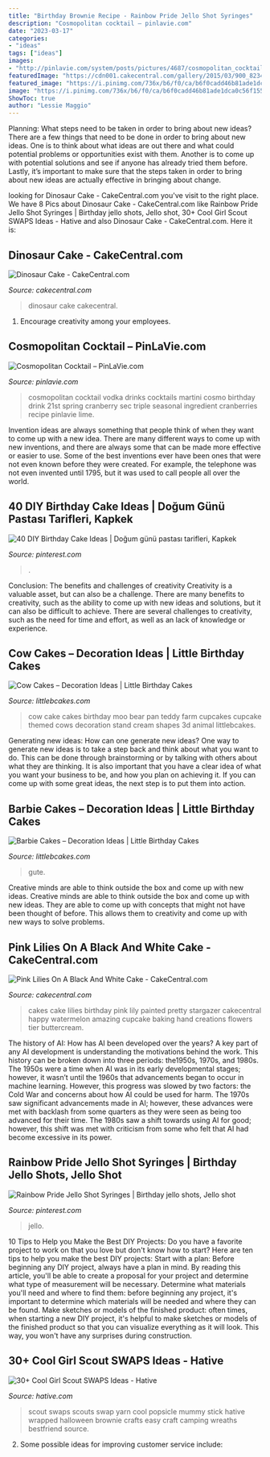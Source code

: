 ```yaml
---
title: "Birthday Brownie Recipe - Rainbow Pride Jello Shot Syringes"
description: "Cosmopolitan cocktail – pinlavie.com"
date: "2023-03-17"
categories:
- "ideas"
tags: ["ideas"]
images:
- "http://pinlavie.com/system/posts/pictures/4687/cosmopolitan_cocktail.jpg"
featuredImage: "https://cdn001.cakecentral.com/gallery/2015/03/900_823409TTCH_pink-lilies-on-a-black-and-white-cake.jpg"
featured_image: "https://i.pinimg.com/736x/b6/f0/ca/b6f0cadd46b81ade1dca0c56f155d217.jpg"
image: "https://i.pinimg.com/736x/b6/f0/ca/b6f0cadd46b81ade1dca0c56f155d217.jpg"
ShowToc: true
author: "Lessie Maggio"
---
```



Planning: What steps need to be taken in order to bring about new ideas?
There are a few things that need to be done in order to bring about new ideas. One is to think about what ideas are out there and what could potential problems or opportunities exist with them. Another is to come up with potential solutions and see if anyone has already tried them before. Lastly, it’s important to make sure that the steps taken in order to bring about new ideas are actually effective in bringing about change.

	

		
looking for Dinosaur Cake - CakeCentral.com you've visit to the right place. We have 8 Pics about Dinosaur Cake - CakeCentral.com like Rainbow Pride Jello Shot Syringes | Birthday jello shots, Jello shot, 30+ Cool Girl Scout SWAPS Ideas - Hative and also Dinosaur Cake - CakeCentral.com. Here it is:
		
    
## Dinosaur Cake - CakeCentral.com

<img loading=lazy src="https://cdn001.cakecentral.com/gallery/2017/02/900_dinosaur-cake-946557ja2XW.JPG" onerror="this.onerror=null;this.src='https://tse3.mm.bing.net/th?id=OIP.cF2DhZhFinmkNzLmZF2JXgHaJ4&amp;pid=15.1';" alt="Dinosaur Cake - CakeCentral.com">

_Source: cakecentral.com_

>dinosaur cake cakecentral. 

	

1. Encourage creativity among your employees.

    
## Cosmopolitan Cocktail – PinLaVie.com

<img loading=lazy src="http://pinlavie.com/system/posts/pictures/4687/cosmopolitan_cocktail.jpg" onerror="this.onerror=null;this.src='https://tse3.mm.bing.net/th?id=OIP.itHOAyXizfk2uVeXsDuD6wHaLG&amp;pid=15.1';" alt="Cosmopolitan Cocktail – PinLaVie.com">

_Source: pinlavie.com_

>cosmopolitan cocktail vodka drinks cocktails martini cosmo birthday drink 21st spring cranberry sec triple seasonal ingredient cranberries recipe pinlavie lime. 

	

Invention ideas are always something that people think of when they want to come up with a new idea. There are many different ways to come up with new inventions, and there are always some that can be made more effective or easier to use. Some of the best inventions ever have been ones that were not even known before they were created. For example, the telephone was not even invented until 1795, but it was used to call people all over the world.

    
## 40 DIY Birthday Cake Ideas | Doğum Günü Pastası Tarifleri, Kapkek

<img loading=lazy src="https://i.pinimg.com/736x/b6/f0/ca/b6f0cadd46b81ade1dca0c56f155d217.jpg" onerror="this.onerror=null;this.src='https://tse2.mm.bing.net/th?id=OIP.s-OQWZUARITU0ydSASDzSQHaLH&amp;pid=15.1';" alt="40 DIY Birthday Cake Ideas | Doğum günü pastası tarifleri, Kapkek">

_Source: pinterest.com_

>. 

	

Conclusion: The benefits and challenges of creativity
Creativity is a valuable asset, but can also be a challenge. There are many benefits to creativity, such as the ability to come up with new ideas and solutions, but it can also be difficult to achieve. There are several challenges to creativity, such as the need for time and effort, as well as an lack of knowledge or experience.

    
## Cow Cakes – Decoration Ideas | Little Birthday Cakes

<img loading=lazy src="http://www.littlebcakes.com/wp-content/uploads/2014/01/Cow-Cakes.jpg" onerror="this.onerror=null;this.src='https://tse2.mm.bing.net/th?id=OIP.Co36Dedvm41VHW_0Jnuv4gHaJ4&amp;pid=15.1';" alt="Cow Cakes – Decoration Ideas | Little Birthday Cakes">

_Source: littlebcakes.com_

>cow cake cakes birthday moo bear pan teddy farm cupcakes cupcake themed cows decoration stand cream shapes 3d animal littlebcakes. 

	

Generating new ideas: How can one generate new ideas?
One way to generate new ideas is to take a step back and think about what you want to do. This can be done through brainstorming or by talking with others about what they are thinking. It is also important that you have a clear idea of what you want your business to be, and how you plan on achieving it. If you can come up with some great ideas, the next step is to put them into action.

    
## Barbie Cakes – Decoration Ideas | Little Birthday Cakes

<img loading=lazy src="https://www.littlebcakes.com/wp-content/uploads/2013/08/Barbie-Cake-Pictures.jpg" onerror="this.onerror=null;this.src='https://tse4.mm.bing.net/th?id=OIP.BBZW3LiaPg317v8fdVoY9QHaJ4&amp;pid=15.1';" alt="Barbie Cakes – Decoration Ideas | Little Birthday Cakes">

_Source: littlebcakes.com_

>gute. 

	

Creative minds are able to think outside the box and come up with new ideas.
Creative minds are able to think outside the box and come up with new ideas. They are able to come up with concepts that might not have been thought of before. This allows them to creativity and come up with new ways to solve problems.

    
## Pink Lilies On A Black And White Cake - CakeCentral.com

<img loading=lazy src="https://cdn001.cakecentral.com/gallery/2015/03/900_823409TTCH_pink-lilies-on-a-black-and-white-cake.jpg" onerror="this.onerror=null;this.src='https://tse4.mm.bing.net/th?id=OIP.uxQAT-hGe2ZYPlCB50HSewHaLU&amp;pid=15.1';" alt="Pink Lilies On A Black And White Cake - CakeCentral.com">

_Source: cakecentral.com_

>cakes cake lilies birthday pink lily painted pretty stargazer cakecentral happy watermelon amazing cupcake baking hand creations flowers tier buttercream. 

	

The history of AI: How has AI been developed over the years?
A key part of any AI development is understanding the motivations behind the work. This history can be broken down into three periods: the1950s, 1970s, and 1980s. The 1950s were a time when AI was in its early developmental stages; however, it wasn’t until the 1960s that advancements began to occur in machine learning. However, this progress was slowed by two factors: the Cold War and concerns about how AI could be used for harm. The 1970s saw significant advancements made in AI; however, these advances were met with backlash from some quarters as they were seen as being too advanced for their time. The 1980s saw a shift towards using AI for good; however, this shift was met with criticism from some who felt that AI had become excessive in its power.

    
## Rainbow Pride Jello Shot Syringes | Birthday Jello Shots, Jello Shot

<img loading=lazy src="https://i.pinimg.com/736x/45/57/7d/45577db6c903d3604ce5119f9adfb086.jpg" onerror="this.onerror=null;this.src='https://tse3.mm.bing.net/th?id=OIP.W102l4TUPm5DEdr_l9eySQHaLG&amp;pid=15.1';" alt="Rainbow Pride Jello Shot Syringes | Birthday jello shots, Jello shot">

_Source: pinterest.com_

>jello. 

	

10 Tips to Help you Make the Best DIY Projects:
Do you have a favorite project to work on that you love but don't know how to start? Here are ten tips to help you make the best DIY projects: 
Start with a plan: Before beginning any DIY project, always have a plan in mind. By reading this article, you'll be able to create a proposal for your project and determine what type of measurement will be necessary. Determine what materials you'll need and where to find them: before beginning any project, it's important to determine which materials will be needed and where they can be found. Make sketches or models of the finished product: often times, when starting a new DIY project, it's helpful to make sketches or models of the finished product so that you can visualize everything as it will look. This way, you won't have any surprises during construction.

    
## 30+ Cool Girl Scout SWAPS Ideas - Hative

<img loading=lazy src="https://hative.com/wp-content/uploads/2014/03/girl-scout-swaps-ideas/5-mummy-popsicle-stick-white-yarn.jpg" onerror="this.onerror=null;this.src='https://tse1.mm.bing.net/th?id=OIP.zqDti7goRCrYVPJSejNm9QHaG-&amp;pid=15.1';" alt="30+ Cool Girl Scout SWAPS Ideas - Hative">

_Source: hative.com_

>scout swaps scouts swap yarn cool popsicle mummy stick hative wrapped halloween brownie crafts easy craft camping wreaths bestfriend source. 

	

2. Some possible ideas for improving customer service include: 

